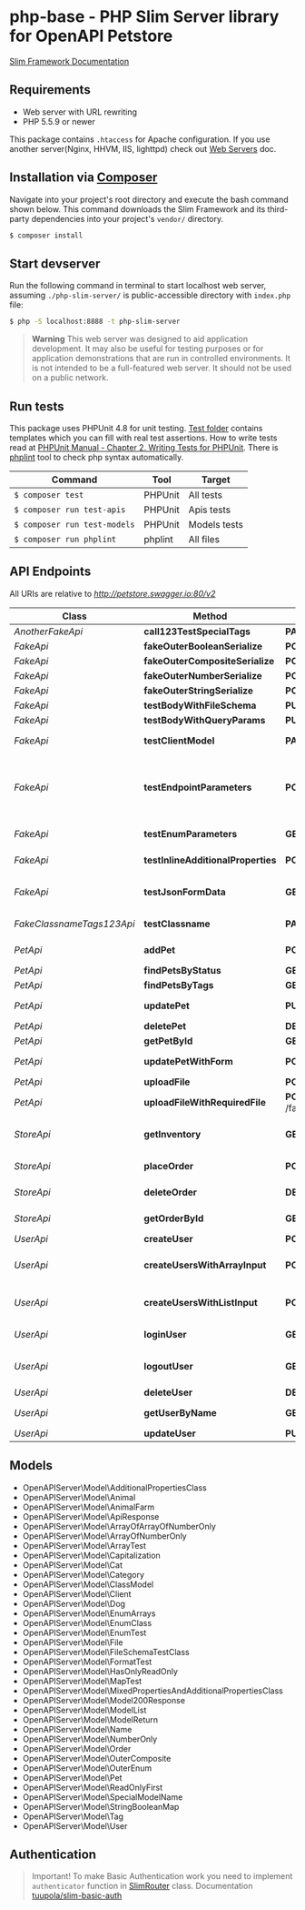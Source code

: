 # php-base - PHP Slim Server library for OpenAPI Petstore

[Slim Framework Documentation](https://www.slimframework.com/docs/)

## Requirements

* Web server with URL rewriting
* PHP 5.5.9 or newer

This package contains `.htaccess` for Apache configuration.
If you use another server(Nginx, HHVM, IIS, lighttpd) check out [Web Servers](https://www.slimframework.com/docs/v3/start/web-servers.html) doc.

## Installation via [Composer](https://getcomposer.org/)

Navigate into your project's root directory and execute the bash command shown below.
This command downloads the Slim Framework and its third-party dependencies into your project's `vendor/` directory.
```bash
$ composer install
```

## Start devserver

Run the following command in terminal to start localhost web server, assuming `./php-slim-server/` is public-accessible directory with `index.php` file:
```bash
$ php -S localhost:8888 -t php-slim-server
```
> **Warning** This web server was designed to aid application development.
> It may also be useful for testing purposes or for application demonstrations that are run in controlled environments.
> It is not intended to be a full-featured web server. It should not be used on a public network.

## Run tests

This package uses PHPUnit 4.8 for unit testing.
[Test folder](test) contains templates which you can fill with real test assertions.
How to write tests read at [PHPUnit Manual - Chapter 2. Writing Tests for PHPUnit](https://phpunit.de/manual/4.8/en/writing-tests-for-phpunit.html).
There is [phplint](https://github.com/overtrue/phplint) tool to check php syntax automatically.

Command | Tool | Target
---- | ---- | ----
`$ composer test` | PHPUnit | All tests
`$ composer run test-apis` | PHPUnit | Apis tests
`$ composer run test-models` | PHPUnit | Models tests
`$ composer run phplint` | phplint | All files

## API Endpoints

All URIs are relative to *http://petstore.swagger.io:80/v2*

Class | Method | HTTP request | Description
------------ | ------------- | ------------- | -------------
*AnotherFakeApi* | **call123TestSpecialTags** | **PATCH** /another-fake/dummy | To test special tags
*FakeApi* | **fakeOuterBooleanSerialize** | **POST** /fake/outer/boolean | 
*FakeApi* | **fakeOuterCompositeSerialize** | **POST** /fake/outer/composite | 
*FakeApi* | **fakeOuterNumberSerialize** | **POST** /fake/outer/number | 
*FakeApi* | **fakeOuterStringSerialize** | **POST** /fake/outer/string | 
*FakeApi* | **testBodyWithFileSchema** | **PUT** /fake/body-with-file-schema | 
*FakeApi* | **testBodyWithQueryParams** | **PUT** /fake/body-with-query-params | 
*FakeApi* | **testClientModel** | **PATCH** /fake | To test \"client\" model
*FakeApi* | **testEndpointParameters** | **POST** /fake | Fake endpoint for testing various parameters 假端點 偽のエンドポイント 가짜 엔드 포인트
*FakeApi* | **testEnumParameters** | **GET** /fake | To test enum parameters
*FakeApi* | **testInlineAdditionalProperties** | **POST** /fake/inline-additionalProperties | test inline additionalProperties
*FakeApi* | **testJsonFormData** | **GET** /fake/jsonFormData | test json serialization of form data
*FakeClassnameTags123Api* | **testClassname** | **PATCH** /fake_classname_test | To test class name in snake case
*PetApi* | **addPet** | **POST** /pet | Add a new pet to the store
*PetApi* | **findPetsByStatus** | **GET** /pet/findByStatus | Finds Pets by status
*PetApi* | **findPetsByTags** | **GET** /pet/findByTags | Finds Pets by tags
*PetApi* | **updatePet** | **PUT** /pet | Update an existing pet
*PetApi* | **deletePet** | **DELETE** /pet/{petId} | Deletes a pet
*PetApi* | **getPetById** | **GET** /pet/{petId} | Find pet by ID
*PetApi* | **updatePetWithForm** | **POST** /pet/{petId} | Updates a pet in the store with form data
*PetApi* | **uploadFile** | **POST** /pet/{petId}/uploadImage | uploads an image
*PetApi* | **uploadFileWithRequiredFile** | **POST** /fake/{petId}/uploadImageWithRequiredFile | uploads an image (required)
*StoreApi* | **getInventory** | **GET** /store/inventory | Returns pet inventories by status
*StoreApi* | **placeOrder** | **POST** /store/order | Place an order for a pet
*StoreApi* | **deleteOrder** | **DELETE** /store/order/{order_id} | Delete purchase order by ID
*StoreApi* | **getOrderById** | **GET** /store/order/{order_id} | Find purchase order by ID
*UserApi* | **createUser** | **POST** /user | Create user
*UserApi* | **createUsersWithArrayInput** | **POST** /user/createWithArray | Creates list of users with given input array
*UserApi* | **createUsersWithListInput** | **POST** /user/createWithList | Creates list of users with given input array
*UserApi* | **loginUser** | **GET** /user/login | Logs user into the system
*UserApi* | **logoutUser** | **GET** /user/logout | Logs out current logged in user session
*UserApi* | **deleteUser** | **DELETE** /user/{username} | Delete user
*UserApi* | **getUserByName** | **GET** /user/{username} | Get user by user name
*UserApi* | **updateUser** | **PUT** /user/{username} | Updated user


## Models

* OpenAPIServer\Model\AdditionalPropertiesClass
* OpenAPIServer\Model\Animal
* OpenAPIServer\Model\AnimalFarm
* OpenAPIServer\Model\ApiResponse
* OpenAPIServer\Model\ArrayOfArrayOfNumberOnly
* OpenAPIServer\Model\ArrayOfNumberOnly
* OpenAPIServer\Model\ArrayTest
* OpenAPIServer\Model\Capitalization
* OpenAPIServer\Model\Cat
* OpenAPIServer\Model\Category
* OpenAPIServer\Model\ClassModel
* OpenAPIServer\Model\Client
* OpenAPIServer\Model\Dog
* OpenAPIServer\Model\EnumArrays
* OpenAPIServer\Model\EnumClass
* OpenAPIServer\Model\EnumTest
* OpenAPIServer\Model\File
* OpenAPIServer\Model\FileSchemaTestClass
* OpenAPIServer\Model\FormatTest
* OpenAPIServer\Model\HasOnlyReadOnly
* OpenAPIServer\Model\MapTest
* OpenAPIServer\Model\MixedPropertiesAndAdditionalPropertiesClass
* OpenAPIServer\Model\Model200Response
* OpenAPIServer\Model\ModelList
* OpenAPIServer\Model\ModelReturn
* OpenAPIServer\Model\Name
* OpenAPIServer\Model\NumberOnly
* OpenAPIServer\Model\Order
* OpenAPIServer\Model\OuterComposite
* OpenAPIServer\Model\OuterEnum
* OpenAPIServer\Model\Pet
* OpenAPIServer\Model\ReadOnlyFirst
* OpenAPIServer\Model\SpecialModelName
* OpenAPIServer\Model\StringBooleanMap
* OpenAPIServer\Model\Tag
* OpenAPIServer\Model\User


## Authentication

> Important! To make Basic Authentication work you need to implement `authenticator` function in [SlimRouter](lib/SlimRouter.php) class.
> Documentation [tuupola/slim-basic-auth](https://github.com/tuupola/slim-basic-auth#readme)
